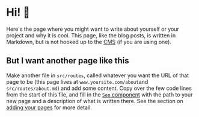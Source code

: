 <script>
	import Seo from '$lib/Seo.svelte';
</script>

<!-- TODO UPDATE THE SEO INFO -->
<Seo title="About Henk Verlinde" description="" path="/about" />

# Hi! 👋

Here's the page where you might want to write about yourself or your project and why it is cool. This page, like the blog posts, is written in Markdown, but is not hooked up to the [CMS](/blog/cms) (if you are using one).

## But I want another page like this

Make another file in `src/routes`, called whatever you want the URL of that page to be (this page lives at `www.yoursite.com/about`and `src/routes/about.md`) and add some content.
Copy over the few code lines from the start of this file, and fill in the [`Seo` component](/blog/seo) with the path to your new page and a description of what is written there.
See the section on [adding your pages](/blog/initial-setup#add-your-pages) for more detail.

